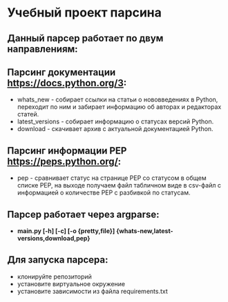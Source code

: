 
# Учебный проект парсина

##  Данный парсер работает по двум направлениям:
## Парсинг документации https://docs.python.org/3:
 - whats_new - собирает ссылки на статьи о нововведениях в Python, переходит по ним и забирает информацию об авторах и редакторах статей.
 - latest_versions - собирает информацию о статусах версий Python.
 - download - скачивает архив с актуальной документацией Python.

## Парсинг информации PEP https://peps.python.org/:
 - pep - сравнивает статус на странице PEP со статусом в общем списке PEP, на выходе получаем файл табличном виде в csv-файл с информацией о количестве PEP с разбивкой по статусам.

## Парсер работает через argparse:
 - **main.py [-h] [-c] [-o {pretty,file}] {whats-new,latest-versions,download,pep}**

## Для запуска парсера:
- клонируйте репозиторий
- установите виртуальное окружение
- установите зависимости из файла requirements.txt


